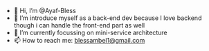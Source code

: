 - 👋 Hi, I’m @Ayaf-Bless
- 👀 I’m introduce myself as a back-end dev because I love backend though i can handle the front-end part as well
- 🌱 I’m currently focussing on mini-service architecture
- 📫 How to reach me: blessambel1@gmail.com

<!---
Ayaf-Bless/Ayaf-Bless is a ✨ special ✨ repository because its `README.md` (this file) appears on your GitHub profile.
You can click the Preview link to take a look at your changes.  
--->
